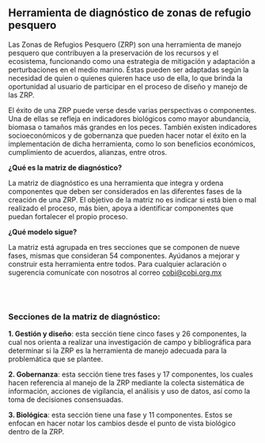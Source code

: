 ## Herramienta de diagnóstico de zonas de refugio pesquero

Las Zonas de Refugios Pesquero (ZRP) son una herramienta de manejo pesquero que contribuyen a la preservación de los recursos y el ecosistema, funcionando como una estrategia de mitigación y adaptación a perturbaciones en el medio marino. Éstas pueden ser adaptadas según la necesidad de quien o quienes quieren hace uso de ella, lo que brinda la oportunidad al usuario de participar en el proceso de diseño y manejo de las ZRP.

El éxito de una ZRP puede verse desde varias perspectivas o componentes. Una de ellas se refleja en indicadores biológicos como mayor abundancia, biomasa o tamaños más grandes en los peces. También existen indicadores socioeconómicos y de gobernanza que pueden hacer notar el éxito en la implementación de dicha herramienta, como lo son beneficios económicos, cumplimiento de acuerdos, alianzas, entre otros.
 
 
**¿Qué es la matriz de diagnóstico?**

La matriz de diagnóstico es una herramienta que integra y ordena componentes que deben ser considerados en las diferentes fases de la creación de una ZRP. El objetivo de la matriz no es indicar si está bien o mal realizado el proceso, más bien, apoya a identificar componentes que puedan fortalecer el propio proceso.


**¿Qué modelo sigue?**

La matriz está agrupada en tres secciones que se componen de nueve fases, mismas que consideran 54 componentes. Ayúdanos a mejorar y construir esta herramienta entre todos. Para cualquier aclaración o sugerencia comunícate con nosotros al correo [cobi@cobi.org.mx](mailto:cobi@cobi.org.mx)


<br/>

<br/>

### Secciones de la matriz de diagnóstico:

**1. Gestión y diseño**: esta sección tiene cinco fases y 26 componentes, la cual nos orienta a realizar una investigación de campo y bibliográfica para determinar si la ZRP es la herramienta de manejo adecuada para la problemática que se plantee.

**2. Gobernanza**: esta sección tiene tres fases y 17 componentes, los cuales hacen referencia al manejo de la ZRP mediante la colecta sistemática de información, acciones de vigilancia, el análisis y uso de datos, así como la toma de decisiones consensuadas.

**3. Biológica**: esta sección tiene una fase y 11 componentes. Estos se enfocan en hacer notar los cambios desde el punto de vista biológico dentro de la ZRP.
